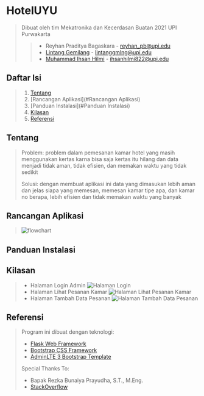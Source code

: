 # HotelUYU

> Dibuat oleh tim Mekatronika dan Kecerdasan Buatan 2021 UPI Purwakarta
>
> > - Reyhan Praditya Bagaskara - <reyhan_pb@upi.edu>
> > - [Lintang Gemilang](https://github.com/lintang2) - <lintanggmlng@upi.edu>
> > - [Muhammad Ihsan Hilmi](https://github.com/MIhsanHilmi) - <ihsanhilmi822@upi.edu>

## Daftar Isi
> 1. [Tentang](#Tentang)
> 2. [Rancangan Aplikasi](#Rancangan Aplikasi)
> 3. [Panduan Instalasi](#Panduan Instalasi)
> 4. [Kilasan](#Kilasan)
> 5. [Referensi](#Referensi)

## Tentang
> Problem: problem dalam pemesanan kamar hotel yang masih menggunakan kertas karna bisa saja kertas itu hilang dan data menjadi tidak aman, tidak efisien, dan memakan waktu yang tidak sedikit
> 
> Solusi: dengan membuat aplikasi ini data yang dimasukan lebih aman dan jelas siapa yang memesan, memesan kamar tipe apa, dan kamar no berapa, lebih efisien dan tidak memakan waktu yang banyak

## Rancangan Aplikasi
>![flowchart](https://user-images.githubusercontent.com/105422801/173191737-b0f6f7bb-1b5a-4108-b8da-50fc69f9a84a.png)

## Panduan Instalasi
> 

## Kilasan
> + Halaman Login Admin
  ![Halaman Login](https://user-images.githubusercontent.com/105422690/173188939-cffd9d6b-2d65-4a3a-af41-006e0c7d2e73.png)
> + Halaman Lihat Pesanan Kamar
  ![Halaman Lihat Pesanan Kamar](https://user-images.githubusercontent.com/105422690/173189058-40615ee3-4b09-4f76-810e-00cbb978af52.png)
> + Halaman Tambah Data Pesanan
  ![Halaman Tambah Data Pesanan](https://user-images.githubusercontent.com/105422690/173189203-64c3563c-db7a-4f0d-b80e-e947b5cc4768.png)

## Referensi

> Program ini dibuat dengan teknologi:
>
> - [Flask Web Framework](https://flask.palletsprojects.com/en/2.1.x/)
> - [Bootstrap CSS Framework](https://getbootstrap.com/)
> - [AdminLTE 3 Bootstrap Template](https://adminlte.io/)
>
> Special Thanks To:
>
> - Bapak Rezka Bunaiya Prayudha, S.T., M.Eng.
> - [StackOverflow](https://stackoverflow.com/)
